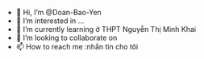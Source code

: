 - 👋 Hi, I’m @Doan-Bao-Yen
- 👀 I’m interested in ...
- 🌱 I’m currently learning ở THPT Nguyễn Thị Minh Khai
- 💞️ I’m looking to collaborate on 
- 📫 How to reach me :nhắn tin cho tôi

<!---
Doan-Bao-Yen/Doan-Bao-Yen is a ✨ special ✨ repository because its `README.md` (this file) appears on your GitHub profile.
You can click the Preview link to take a look at your changes.
--->
